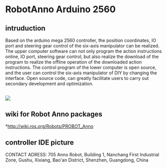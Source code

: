 # RobotAnno Arduino 2560
## intruduction
  Based on the arduino mega 2560 controller, the position coordinates, IO port and steering gear control of the six-axis manipulator can be realized. The upper computer software can not only program the action instructions online, IO port, steering gear control, but also realize the download of the program to realize the offline operation of the downloaded action instructions. The control program of the lower computer is open source, and the user can control the six-axis manipulator of DIY by changing the interface. Open source code, can greatly facilitate users to carry out secondary development and optimization.
## ![](https://github.com/qweasdzcx123/RobotAnno-Arduino2560-Controller/blob/master/picture/PROBOT_Anno.png)

## wiki for Robot Anno packages
*http://wiki.ros.org/Robots/PROBOT_Anno

## controller IDE picture

CONTACT ADRESS:
705 Anno Robot, Building 1, Nanchang First Industrial Zone, Gushu, Xixiang, Bao'an District, Shenzhen, Guangdong, China
